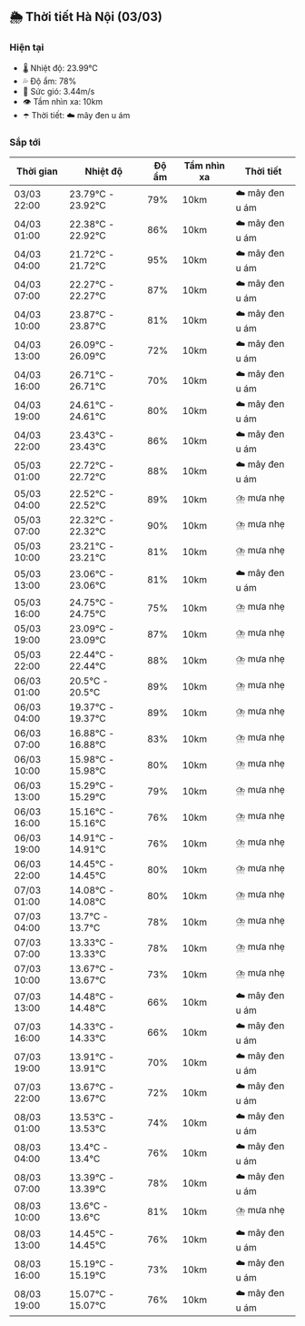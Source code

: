 ## 🌦️ Thời tiết Hà Nội (03/03)

### Hiện tại

- 🌡️ Nhiệt độ: 23.99℃
- 💦 Độ ẩm: 78%
- 💨 Sức gió: 3.44m/s
- 👁️ Tầm nhìn xa: 10km
- ☂️ Thời tiết: ☁️ mây đen u ám

### Sắp tới

| Thời gian | Nhiệt độ | Độ ẩm | Tầm nhìn xa | Thời tiết |
| --- | --- | --- | --- | --- |
| 03/03 22:00 | 23.79℃ - 23.92℃ | 79% | 10km | ☁️ mây đen u ám |
| 04/03 01:00 | 22.38℃ - 22.92℃ | 86% | 10km | ☁️ mây đen u ám |
| 04/03 04:00 | 21.72℃ - 21.72℃ | 95% | 10km | ☁️ mây đen u ám |
| 04/03 07:00 | 22.27℃ - 22.27℃ | 87% | 10km | ☁️ mây đen u ám |
| 04/03 10:00 | 23.87℃ - 23.87℃ | 81% | 10km | ☁️ mây đen u ám |
| 04/03 13:00 | 26.09℃ - 26.09℃ | 72% | 10km | ☁️ mây đen u ám |
| 04/03 16:00 | 26.71℃ - 26.71℃ | 70% | 10km | ☁️ mây đen u ám |
| 04/03 19:00 | 24.61℃ - 24.61℃ | 80% | 10km | ☁️ mây đen u ám |
| 04/03 22:00 | 23.43℃ - 23.43℃ | 86% | 10km | ☁️ mây đen u ám |
| 05/03 01:00 | 22.72℃ - 22.72℃ | 88% | 10km | ☁️ mây đen u ám |
| 05/03 04:00 | 22.52℃ - 22.52℃ | 89% | 10km | ⛈️ mưa nhẹ |
| 05/03 07:00 | 22.32℃ - 22.32℃ | 90% | 10km | ⛈️ mưa nhẹ |
| 05/03 10:00 | 23.21℃ - 23.21℃ | 81% | 10km | ⛈️ mưa nhẹ |
| 05/03 13:00 | 23.06℃ - 23.06℃ | 81% | 10km | ☁️ mây đen u ám |
| 05/03 16:00 | 24.75℃ - 24.75℃ | 75% | 10km | ⛈️ mưa nhẹ |
| 05/03 19:00 | 23.09℃ - 23.09℃ | 87% | 10km | ⛈️ mưa nhẹ |
| 05/03 22:00 | 22.44℃ - 22.44℃ | 88% | 10km | ⛈️ mưa nhẹ |
| 06/03 01:00 | 20.5℃ - 20.5℃ | 89% | 10km | ⛈️ mưa nhẹ |
| 06/03 04:00 | 19.37℃ - 19.37℃ | 89% | 10km | ⛈️ mưa nhẹ |
| 06/03 07:00 | 16.88℃ - 16.88℃ | 83% | 10km | ⛈️ mưa nhẹ |
| 06/03 10:00 | 15.98℃ - 15.98℃ | 80% | 10km | ⛈️ mưa nhẹ |
| 06/03 13:00 | 15.29℃ - 15.29℃ | 79% | 10km | ⛈️ mưa nhẹ |
| 06/03 16:00 | 15.16℃ - 15.16℃ | 76% | 10km | ⛈️ mưa nhẹ |
| 06/03 19:00 | 14.91℃ - 14.91℃ | 76% | 10km | ⛈️ mưa nhẹ |
| 06/03 22:00 | 14.45℃ - 14.45℃ | 80% | 10km | ⛈️ mưa nhẹ |
| 07/03 01:00 | 14.08℃ - 14.08℃ | 80% | 10km | ⛈️ mưa nhẹ |
| 07/03 04:00 | 13.7℃ - 13.7℃ | 78% | 10km | ⛈️ mưa nhẹ |
| 07/03 07:00 | 13.33℃ - 13.33℃ | 78% | 10km | ⛈️ mưa nhẹ |
| 07/03 10:00 | 13.67℃ - 13.67℃ | 73% | 10km | ⛈️ mưa nhẹ |
| 07/03 13:00 | 14.48℃ - 14.48℃ | 66% | 10km | ☁️ mây đen u ám |
| 07/03 16:00 | 14.33℃ - 14.33℃ | 66% | 10km | ☁️ mây đen u ám |
| 07/03 19:00 | 13.91℃ - 13.91℃ | 70% | 10km | ☁️ mây đen u ám |
| 07/03 22:00 | 13.67℃ - 13.67℃ | 72% | 10km | ☁️ mây đen u ám |
| 08/03 01:00 | 13.53℃ - 13.53℃ | 74% | 10km | ☁️ mây đen u ám |
| 08/03 04:00 | 13.4℃ - 13.4℃ | 76% | 10km | ☁️ mây đen u ám |
| 08/03 07:00 | 13.39℃ - 13.39℃ | 78% | 10km | ☁️ mây đen u ám |
| 08/03 10:00 | 13.6℃ - 13.6℃ | 81% | 10km | ⛈️ mưa nhẹ |
| 08/03 13:00 | 14.45℃ - 14.45℃ | 76% | 10km | ☁️ mây đen u ám |
| 08/03 16:00 | 15.19℃ - 15.19℃ | 73% | 10km | ☁️ mây đen u ám |
| 08/03 19:00 | 15.07℃ - 15.07℃ | 76% | 10km | ☁️ mây đen u ám |
